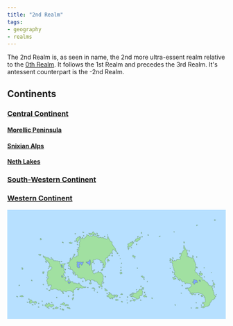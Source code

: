 ```yaml
---
title: "2nd Realm"
tags:
- geography
- realms
---
```

The 2nd Realm is, as seen in name, the 2nd more ultra-essent realm relative to the [0th Realm](https:/en.wikipedia.org/wiki/Earth). It follows the 1st Realm and precedes the 3rd Realm. It's antessent counterpart is the -2nd Realm.

## Continents
### [Central Continent](geography/2nd-realm/central-continent.md)
#### [Morellic Peninsula](geography/2nd-realm/central-continent/morellic-peninsula.md)

#### [Snixian Alps](geography/2nd-realm/central-continent/snixian-alps.md)

#### [Neth Lakes](geography/2nd-realm/central-continent/neth-lakes.md)

### [South-Western Continent](geography/2nd-realm/southwestern-continent.md)

### [Western Continent](geography/2nd-realm/western-continent.md)

![](images/map_of_2nd_realm.png)